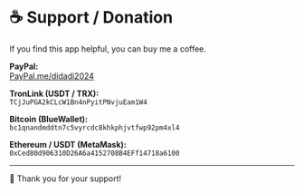 # ☕ Support / Donation

If you find this app helpful, you can buy me a coffee.

**PayPal:**  
[PayPal.me/didadi2024](https://www.paypal.me/didadi2024)

**TronLink (USDT / TRX):**  
`TCjJuPGA2kCLcW1Bn4nPyitPNvjuEam1W4`

**Bitcoin (BlueWallet):**  
`bc1qnandmddtn7c5vyrcdc8khkphjvtfwp92pm4xl4`

**Ethereum / USDT (MetaMask):**  
`0xCed80d906310D26A6a4152708B4EFf14718a6100`

---

🙏 Thank you for your support!
